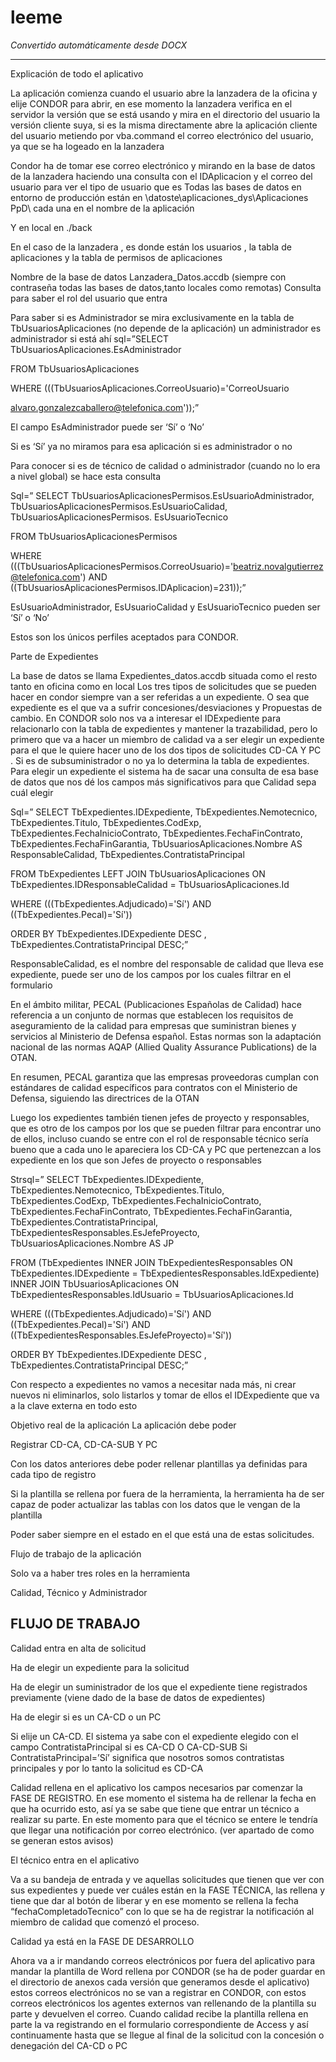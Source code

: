 # leeme

*Convertido automáticamente desde DOCX*

---

Explicación de todo el aplicativo

La aplicación comienza cuando el usuario abre la lanzadera de la oficina y elije CONDOR para abrir, en ese momento la lanzadera verifica en el servidor la versión que se está usando y mira en el directorio del usuario la versión cliente suya, si es la misma directamente abre la aplicación cliente del usuario metiendo por vba.command el correo electrónico del usuario, ya que se ha logeado en la lanzadera

Condor ha de tomar ese correo electrónico y mirando en la base de datos de la lanzadera haciendo una consulta con el IDAplicacion y el correo del usuario para ver el tipo de usuario que es
Todas las bases de datos en entorno de producción están en \\datoste\aplicaciones_dys\Aplicaciones PpD\ cada una en el nombre de la aplicación

Y en local en ./back

En el caso de la lanzadera , es donde están los usuarios , la tabla de aplicaciones y la tabla de permisos de aplicaciones

Nombre de la base de datos Lanzadera_Datos.accdb (siempre con contraseña todas las bases de datos,tanto locales como remotas)
Consulta para saber el rol del usuario que entra

Para saber si es Administrador se mira exclusivamente en la tabla de TbUsuariosAplicaciones (no depende de la aplicación) un administrador es administrador si está ahí
sql=”SELECT TbUsuariosAplicaciones.EsAdministrador

FROM TbUsuariosAplicaciones

WHERE (((TbUsuariosAplicaciones.CorreoUsuario)='CorreoUsuario

alvaro.gonzalezcaballero@telefonica.com'));”

El campo EsAdministrador puede ser ‘Sí’ o ‘No’

Si es ‘Sí’ ya no miramos para esa aplicación si es administrador o no

Para conocer si es de técnico de calidad o administrador (cuando no lo era a nivel global) se hace esta consulta

Sql=” SELECT TbUsuariosAplicacionesPermisos.EsUsuarioAdministrador, TbUsuariosAplicacionesPermisos.EsUsuarioCalidad, TbUsuariosAplicacionesPermisos. EsUsuarioTecnico

FROM TbUsuariosAplicacionesPermisos

WHERE (((TbUsuariosAplicacionesPermisos.CorreoUsuario)='beatriz.novalgutierrez@telefonica.com') AND ((TbUsuariosAplicacionesPermisos.IDAplicacion)=231));”

EsUsuarioAdministrador, EsUsuarioCalidad y EsUsuarioTecnico pueden ser ‘Sí’ o ‘No’

Estos son los únicos perfiles aceptados para CONDOR.

Parte de Expedientes

La base de datos se llama Expedientes_datos.accdb situada como el resto tanto en oficina como en local
Los tres tipos de solicitudes que se pueden hacer en condor siempre van a ser referidas a un expediente. O sea que expediente es el que va a sufrir concesiones/desviaciones y Propuestas de cambio. En CONDOR solo nos va a interesar el IDExpediente para relacionarlo con la tabla de expedientes y mantener la trazabilidad, pero lo primero que va a hacer un miembro de calidad va a ser elegir un expediente para el que le quiere hacer uno de los dos tipos de solicitudes CD-CA Y PC . Si es de subsuministrador o no ya lo determina la tabla de expedientes.
Para elegir un expediente el sistema ha de sacar una consulta de esa base de datos que nos dé los campos más significativos para que Calidad sepa cuál elegir

Sql=” SELECT TbExpedientes.IDExpediente, TbExpedientes.Nemotecnico, TbExpedientes.Titulo, TbExpedientes.CodExp, TbExpedientes.FechaInicioContrato, TbExpedientes.FechaFinContrato, TbExpedientes.FechaFinGarantia, TbUsuariosAplicaciones.Nombre AS ResponsableCalidad, TbExpedientes.ContratistaPrincipal

FROM TbExpedientes LEFT JOIN TbUsuariosAplicaciones ON TbExpedientes.IDResponsableCalidad = TbUsuariosAplicaciones.Id

WHERE (((TbExpedientes.Adjudicado)='Sí') AND ((TbExpedientes.Pecal)='Sí'))

ORDER BY TbExpedientes.IDExpediente DESC , TbExpedientes.ContratistaPrincipal DESC;”

ResponsableCalidad, es el nombre del responsable de calidad que lleva ese expediente, puede ser uno de los campos por los cuales filtrar en el formulario

En el ámbito militar, PECAL (Publicaciones Españolas de Calidad) hace referencia a un conjunto de normas que establecen los requisitos de aseguramiento de la calidad para empresas que suministran bienes y servicios al Ministerio de Defensa español. Estas normas son la adaptación nacional de las normas AQAP (Allied Quality Assurance Publications) de la OTAN.

En resumen, PECAL garantiza que las empresas proveedoras cumplan con estándares de calidad específicos para contratos con el Ministerio de Defensa, siguiendo las directrices de la OTAN

Luego los expedientes también tienen jefes de proyecto y responsables, que es otro de los campos por los que se pueden filtrar para encontrar uno de ellos, incluso cuando se entre con el rol de responsable técnico sería bueno que a cada uno le apareciera los CD-CA y PC que pertenezcan a los expediente en los que son Jefes de proyecto o responsables

Strsql=” SELECT TbExpedientes.IDExpediente, TbExpedientes.Nemotecnico, TbExpedientes.Titulo, TbExpedientes.CodExp, TbExpedientes.FechaInicioContrato, TbExpedientes.FechaFinContrato, TbExpedientes.FechaFinGarantia, TbExpedientes.ContratistaPrincipal, TbExpedientesResponsables.EsJefeProyecto, TbUsuariosAplicaciones.Nombre AS JP

FROM (TbExpedientes INNER JOIN TbExpedientesResponsables ON TbExpedientes.IDExpediente = TbExpedientesResponsables.IdExpediente) INNER JOIN TbUsuariosAplicaciones ON TbExpedientesResponsables.IdUsuario = TbUsuariosAplicaciones.Id

WHERE (((TbExpedientes.Adjudicado)='Sí') AND ((TbExpedientes.Pecal)='Sí') AND ((TbExpedientesResponsables.EsJefeProyecto)='Sí'))

ORDER BY TbExpedientes.IDExpediente DESC , TbExpedientes.ContratistaPrincipal DESC;”

Con respecto a expedientes no vamos a necesitar nada más, ni crear nuevos ni eliminarlos, solo listarlos y tomar de ellos el IDExpediente que va a la clave externa en todo esto

Objetivo real de la aplicación
La aplicación debe poder

Registrar CD-CA, CD-CA-SUB Y PC

Con los datos anteriores debe poder rellenar plantillas ya definidas para cada tipo de registro

Si la plantilla se rellena por fuera de la herramienta, la herramienta ha de ser capaz de poder actualizar las tablas con los datos que le vengan de la plantilla

Poder saber siempre en el estado en el que está una de estas solicitudes.

Flujo de trabajo de la aplicación

Solo va a haber tres roles en la herramienta

Calidad, Técnico y Administrador

## FLUJO DE TRABAJO

Calidad entra en alta de solicitud

Ha de elegir un expediente para la solicitud

Ha de elegir un suministrador de los que el expediente tiene registrados previamente (viene dado de la base de datos de expedientes)

Ha de elegir si es un CA-CD o un PC

Si elije un CA-CD. El sistema ya sabe  con el expediente elegido con el campo ContratistaPrincipal si es CA-CD O CA-CD-SUB
Si ContratistaPrincipal=’Sí’ significa que nosotros somos contratistas principales y por lo tanto la solicitud es CD-CA

Calidad rellena en el aplicativo los campos necesarios par comenzar la FASE DE REGISTRO. En ese momento el sistema ha de rellenar la fecha en que ha ocurrido esto, así ya se sabe que tiene que entrar un técnico a realizar su parte. En este momento para que el técnico se entere le tendría que llegar una notificación por correo electrónico. (ver apartado de como se generan estos avisos)

El técnico entra en el aplicativo

Va a su bandeja de entrada y ve aquellas solicitudes que tienen que ver con sus expedientes y puede ver cuáles están en la FASE TÉCNICA, las rellena y tiene que dar al botón de liberar y en ese momento se rellena la fecha “fechaCompletadoTecnico” con lo que se ha de registrar la notificación al miembro de calidad que comenzó el proceso.

Calidad ya está en la FASE DE DESARROLLO

Ahora va a ir mandando correos electrónicos por fuera del aplicativo para mandar la plantilla de Word rellena por CONDOR (se ha de poder guardar en el directorio de anexos cada versión que generamos desde el aplicativo) estos correos electrónicos no se van a registrar en CONDOR, con estos correos electrónicos los agentes externos van rellenando de la plantilla su parte y devuelven el correo. Cuando calidad recibe la plantilla rellena en parte la va registrando en el formulario correspondiente de Access y así continuamente hasta que se llegue al final de la solicitud con la concesión o denegación del CA-CD o PC


